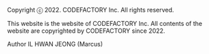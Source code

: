 Copyright ⓒ 2022. CODEFACTORY Inc. All rights reserved.

This website is the website of CODEFACTORY Inc.
All contents of the website are copyrighted by CODEFACTORY since 2022.

Author IL HWAN JEONG (Marcus)
